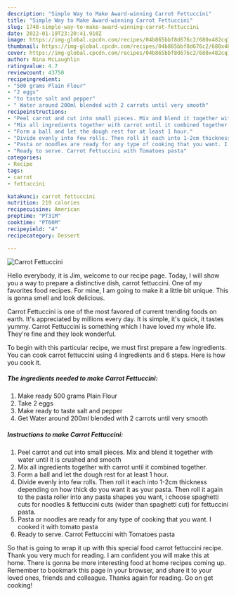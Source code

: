 ```yaml
---
description: "Simple Way to Make Award-winning Carrot Fettuccini"
title: "Simple Way to Make Award-winning Carrot Fettuccini"
slug: 1748-simple-way-to-make-award-winning-carrot-fettuccini
date: 2022-01-19T23:20:41.910Z
image: https://img-global.cpcdn.com/recipes/04b865bbf8d676c2/680x482cq70/carrot-fettuccini-recipe-main-photo.jpg
thumbnail: https://img-global.cpcdn.com/recipes/04b865bbf8d676c2/680x482cq70/carrot-fettuccini-recipe-main-photo.jpg
cover: https://img-global.cpcdn.com/recipes/04b865bbf8d676c2/680x482cq70/carrot-fettuccini-recipe-main-photo.jpg
author: Nina McLaughlin
ratingvalue: 4.7
reviewcount: 43750
recipeingredient:
- "500 grams Plain Flour"
- "2 eggs"
- "to taste salt and pepper"
- " Water around 200ml blended with 2 carrots until very smooth"
recipeinstructions:
- "Peel carrot and cut into small pieces. Mix and blend it together with water until it is crushed and smooth"
- "Mix all ingredients together with carrot until it combined together."
- "Form a ball and let the dough rest for at least 1 hour."
- "Divide evenly into few rolls. Then roll it each into 1-2cm thickness depending on how thick do you want it as your pasta. Then roll it again to the pasta roller into any pasta shapes you want, i choose spaghetti cuts for noodles & fettuccini cuts (wider than spaghetti cut) for fettuccini pasta."
- "Pasta or noodles are ready for any type of cooking that you want. I cooked it with tomato pasta"
- "Ready to serve. Carrot Fettuccini with Tomatoes pasta"
categories:
- Recipe
tags:
- carrot
- fettuccini

katakunci: carrot fettuccini 
nutrition: 219 calories
recipecuisine: American
preptime: "PT31M"
cooktime: "PT60M"
recipeyield: "4"
recipecategory: Dessert

---
```



![Carrot Fettuccini](https://img-global.cpcdn.com/recipes/04b865bbf8d676c2/680x482cq70/carrot-fettuccini-recipe-main-photo.jpg)

Hello everybody, it is Jim, welcome to our recipe page. Today, I will show you a way to prepare a distinctive dish, carrot fettuccini. One of my favorites food recipes. For mine, I am going to make it a little bit unique. This is gonna smell and look delicious.



Carrot Fettuccini is one of the most favored of current trending foods on earth. It's appreciated by millions every day. It is simple, it's quick, it tastes yummy. Carrot Fettuccini is something which I have loved my whole life. They're fine and they look wonderful.


To begin with this particular recipe, we must first prepare a few ingredients. You can cook carrot fettuccini using 4 ingredients and 6 steps. Here is how you cook it.

<!--inarticleads1-->

##### The ingredients needed to make Carrot Fettuccini:

1. Make ready 500 grams Plain Flour
1. Take 2 eggs
1. Make ready to taste salt and pepper
1. Get  Water around 200ml blended with 2 carrots until very smooth




<!--inarticleads2-->

##### Instructions to make Carrot Fettuccini:

1. Peel carrot and cut into small pieces. Mix and blend it together with water until it is crushed and smooth
1. Mix all ingredients together with carrot until it combined together.
1. Form a ball and let the dough rest for at least 1 hour.
1. Divide evenly into few rolls. Then roll it each into 1-2cm thickness depending on how thick do you want it as your pasta. Then roll it again to the pasta roller into any pasta shapes you want, i choose spaghetti cuts for noodles & fettuccini cuts (wider than spaghetti cut) for fettuccini pasta.
1. Pasta or noodles are ready for any type of cooking that you want. I cooked it with tomato pasta
1. Ready to serve. Carrot Fettuccini with Tomatoes pasta




So that is going to wrap it up with this special food carrot fettuccini recipe. Thank you very much for reading. I am confident you will make this at home. There is gonna be more interesting food at home recipes coming up. Remember to bookmark this page in your browser, and share it to your loved ones, friends and colleague. Thanks again for reading. Go on get cooking!
